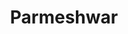 ---
layout: page_store
id: 11
title: Parmeshwar
details: 
contributors: 
 - shubhamc
facebookurl: 
permalink: /store/11
image: 11.png
---